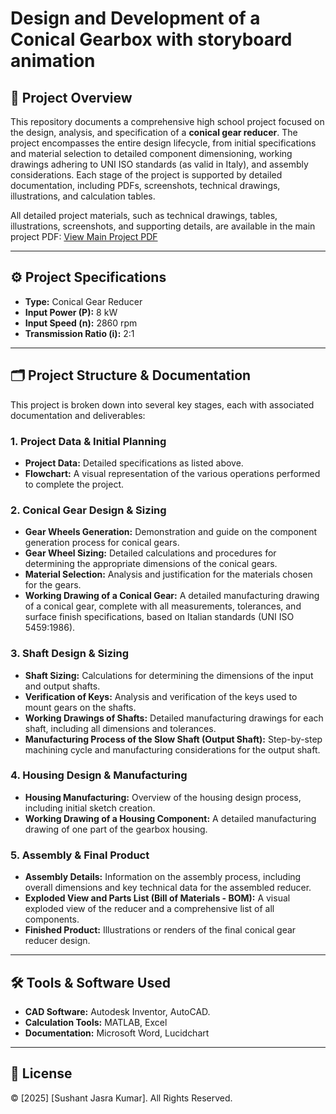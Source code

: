 # Design and Development of a Conical Gearbox with storyboard animation


## 📜 Project Overview
This repository documents a comprehensive high school project focused on the design, analysis, and specification of a **conical gear reducer**. The project encompasses the entire design lifecycle, from initial specifications and material selection to detailed component dimensioning, working drawings adhering to UNI ISO standards (as valid in Italy), and assembly considerations. Each stage of the project is supported by detailed documentation, including PDFs, screenshots, technical drawings, illustrations, and calculation tables.

All detailed project materials, such as technical drawings, tables, illustrations, screenshots, and supporting details, are available in the main project PDF: [View Main Project PDF](https://github.com/sushant1203/conical-gearbox-final-year-highschool-project/blob/main/KUMAR%20SUSHANT%20JASRA%20ELABORATO.pdf)

---

## ⚙️ Project Specifications

* **Type:** Conical Gear Reducer
* **Input Power (P):** 8 kW
* **Input Speed (n):** 2860 rpm
* **Transmission Ratio (i):** 2:1

---

## 🗂️ Project Structure & Documentation
This project is broken down into several key stages, each with associated documentation and deliverables:

### 1. Project Data & Initial Planning
* **Project Data:** Detailed specifications as listed above.
* **Flowchart:** A visual representation of the various operations performed to complete the project.


### 2. Conical Gear Design & Sizing
* **Gear Wheels Generation:** Demonstration and guide on the component generation process for conical gears.
* **Gear Wheel Sizing:** Detailed calculations and procedures for determining the appropriate dimensions of the conical gears.
* **Material Selection:** Analysis and justification for the materials chosen for the gears.
* **Working Drawing of a Conical Gear:** A detailed manufacturing drawing of a conical gear, complete with all measurements, tolerances, and surface finish specifications, based on Italian standards (UNI ISO 5459:1986).


### 3. Shaft Design & Sizing
* **Shaft Sizing:** Calculations for determining the dimensions of the input and output shafts.
* **Verification of Keys:** Analysis and verification of the keys used to mount gears on the shafts.
* **Working Drawings of Shafts:** Detailed manufacturing drawings for each shaft, including all dimensions and tolerances.
* **Manufacturing Process of the Slow Shaft (Output Shaft):** Step-by-step machining cycle and manufacturing considerations for the output shaft.


### 4. Housing Design & Manufacturing
* **Housing Manufacturing:** Overview of the housing design process, including initial sketch creation.
* **Working Drawing of a Housing Component:** A detailed manufacturing drawing of one part of the gearbox housing.


### 5. Assembly & Final Product
* **Assembly Details:** Information on the assembly process, including overall dimensions and key technical data for the assembled reducer.
* **Exploded View and Parts List (Bill of Materials - BOM):** A visual exploded view of the reducer and a comprehensive list of all components.
* **Finished Product:** Illustrations or renders of the final conical gear reducer design.

---

## 🛠️ Tools & Software Used

* **CAD Software:** Autodesk Inventor, AutoCAD.
* **Calculation Tools:** MATLAB, Excel
* **Documentation:** Microsoft Word, Lucidchart

---

## 📄 License
© [2025] [Sushant Jasra Kumar]. All Rights Reserved.
